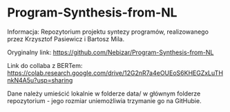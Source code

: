 # Program-Synthesis-from-NL
Informacja: Repozytorium projektu syntezy programów, realizowanego przez Krzysztof Pasiewicz i Bartosz Mila.

Oryginalny link: https://github.com/Nebizar/Program-Synthesis-from-NL


Link do collaba z BERTem: https://colab.research.google.com/drive/12G2nR7a4eOUEoS6KHEGZxLuTHnkN4A5u?usp=sharing

Dane należy umieścić lokalnie w folderze data/ w głównym folderze repozytorium - jego rozmiar uniemożliwia trzymanie go na GitHubie.
